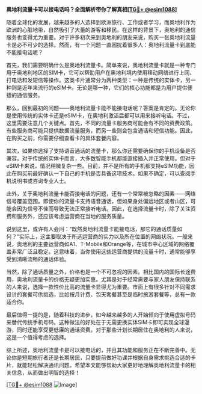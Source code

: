 **奥地利流量卡可以接电话吗？全面解析带你了解真相[[TG💪+ @esim1088](https://t.me/s/esim1088)]**

随着全球化的发展，越来越多的人选择到欧洲旅行、工作或者学习，而奥地利作为欧洲的心脏地带，自然吸引了大量的游客和移民。在这样的背景下，奥地利的通信服务也变得尤为重要。对于许多初次来到奥地利的朋友来说，购买一张奥地利流量卡是必不可少的选择。然而，有一个问题一直困扰着很多人：奥地利流量卡到底能不能接电话呢？

首先，我们需要明确什么是奥地利流量卡。简单来说，奥地利流量卡就是一种专门用于奥地利地区的SIM卡，它可以帮助用户在奥地利境内使用移动网络进行上网、打电话和发短信等操作。这类卡片通常分为两种类型：一种是传统的实体卡，另一种则是近年来流行的eSIM卡。无论是哪一种，它们的核心功能都是为用户提供便捷的通信服务。

那么，回到最初的问题——奥地利流量卡能不能接电话呢？答案是肯定的。无论你是使用传统的实体卡还是eSIM卡，在奥地利激活后都可以用来接听电话。不过，这里需要注意几个关键点。首先，不同的流量卡服务商可能会有不同的资费政策。有些服务商可能只提供数据流量服务，而另一些则会包含通话和短信功能。因此，在购买之前，你需要仔细查看卡的具体套餐内容。

其次，如果你选择了支持语音通话的流量卡，那么你还需要确保你的手机设备是否兼容。对于传统的实体卡而言，大多数智能手机都能直接插入并正常使用。但对于eSIM卡来说，情况稍微复杂一些。目前，并不是所有的手机都支持eSIM功能，因此在购买前最好确认一下自己的手机是否具备这项技术。如果不确定，可以查阅手机说明书或咨询专业人士。

此外，关于奥地利流量卡能否接电话的问题，还有一个常常被忽略的因素——网络信号覆盖范围。即使你的流量卡支持语音通话，但如果身处偏远地区或者山区，可能会因为信号不佳而导致无法正常接听电话。因此，在选择流量卡时，除了关注资费和服务外，还应该考虑运营商在当地的服务质量。

说到这里，或许有人会问：“既然奥地利流量卡能接电话，那它的通话质量如何？”实际上，这主要取决于所选运营商的实力以及所在位置的网络状况。一般来说，奥地利的主要运营商如A1、T-Mobile和Orange等，在城市中心区域的网络覆盖非常广泛且稳定。这意味着，当你使用这些运营商提供的流量卡时，通常能够享受到清晰流畅的通话体验。

当然，除了通话质量之外，价格也是一个不可忽视的因素。相比国内的国际长途费用，奥地利流量卡的价格无疑更加实惠。尤其是对于经常需要与家人朋友保持联系的人来说，选择一款性价比高的流量卡显得尤为重要。市面上有很多针对不同需求设计的套餐可供挑选，比如按月计费、包天套餐甚至是临时旅游套餐等，总有一款适合你。

最后值得一提的是，随着科技的进步，如今越来越多的人开始倾向于使用虚拟号码来替代传统手机号码。这种做法的好处在于无需更换实体SIM卡即可实现全球漫游，同时还能享受更低廉的通话资费。对于那些计划长期居住在奥地利的人来说，这是一个值得考虑的选择。

综上所述，奥地利流量卡是可以接电话的，并且其功能和服务正在不断完善中。无论你是短期旅行者还是长期居民，只要提前做好功课并根据自身需求挑选合适的卡片，就能轻松解决通讯问题。希望本文能够帮助大家更好地理解奥地利流量卡的相关信息，从而做出明智的选择！

[[TG💪+ @esim1088](https://t.me/s/esim1088) ![Image](https://i.postimg.cc/4NQfJmqS/Snipaste-2025-05-13-00-14-12.png)]